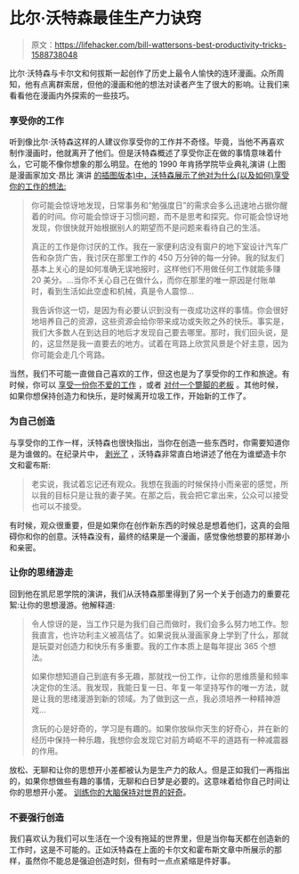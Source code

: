 # 比尔·沃特森最佳生产力诀窍

> 原文：<https://lifehacker.com/bill-wattersons-best-productivity-tricks-1588738048>

比尔·沃特森与卡尔文和何拔斯一起创作了历史上最令人愉快的连环漫画。众所周知，他有点离群索居，但他的漫画和他的想法对读者产生了很大的影响。让我们来看看他在漫画内外探索的一些技巧。



### 享受你的工作

听到像比尔·沃特森这样的人建议你享受你的工作并不奇怪。毕竟，当他不再喜欢制作漫画时，他就离开了他们。但是沃特森概述了享受你正在做的事情意味着什么，它可能不像你想象的那么明显。在他的 1990 年肯扬学院毕业典礼演讲 (上图是漫画家加文·昂比 演讲 [的插图版本)中，沃特森展示了他对为什么(以及如何)享受你的工作的想法:](http://gawker.com/inspirational-bill-watterson-speech-turned-into-watters-1217668306)

> 你可能会惊讶地发现，日常事务和“勉强度日”的需求会多么迅速地占据你醒着的时间。你可能会惊讶于习惯问题，而不是思考和探究。你可能会惊讶地发现，你很快就开始根据别人的期望而不是问题来看待自己的生活。
> 
> 真正的工作是你讨厌的工作。我在一家便利店没有窗户的地下室设计汽车广告和杂货广告，我讨厌在那里工作的 450 万分钟的每一分钟。我的狱友们基本上关心的是如何准确无误地报时，这样他们不用做任何工作就能多赚 20 美分。…当你不关心自己在做什么，而你在那里的唯一原因是付账单时，看到生活如此空虚和机械，真是令人震惊...
> 
> 我告诉你这一切，是因为有必要认识到没有一夜成功这样的事情。你会很好地培养自己的资源，这些资源会给你带来成功或失败之外的快乐。事实是，我们大多数人在到达目的地后才发现自己要去哪里。那时，我们回头说，是的，这显然是我一直要去的地方。试着在弯路上欣赏风景是个好主意，因为你可能会走几个弯路。

当然，我们不可能一直做自己喜欢的工作，但这也是为了享受你的工作和旅途。有时候，你可以 [享受一份你不爱的工作](https://lifehacker.com/if-your-job-sucks-it-might-be-your-fault-let-s-fix-th-5936851) ，或者 [对付一个蹩脚的老板](http://lifehacker.com/how-to-stop-being-an-oversensitive-employee-and-work-wi-5969698) 。其他时候，如果你想保持创造力和快乐，是时候离开垃圾工作，开始新的工作了。

### 为自己创造

与享受你的工作一样，沃特森也很快指出，当你在创造一些东西时，你需要知道你是为谁做的。在纪录片中， [剥光了](http://www.strippedfilm.com/) ，沃特森非常直白地讲述了他在为谁塑造卡尔文和霍布斯:

> 老实说，我试着忘记还有观众。我想在我画的时候保持小而亲密的感觉，所以我的目标只是让我的妻子笑。在那之后，我会把它拿出来，公众可以接受也可以不接受。

有时候，观众很重要，但是如果你在创作新东西的时候总是想着他们，这真的会阻碍你和你的创意。沃特森没有，最终的结果是一个漫画，感觉像他想要的那样渺小和亲密。

### 让你的思绪游走

回到他在凯尼恩学院的演讲，我们从沃特森那里得到了另一个关于创造力的重要花絮:让你的思想漫游。他解释道:

> 令人惊讶的是，当工作只是为我们自己而做时，我们会多么努力地工作。恕我直言，也许功利主义被高估了。如果说我从漫画家身上学到了什么，那就是玩耍对创造力和快乐有多重要。我的工作本质上是每年提出 365 个想法。
> 
> 如果你想知道自己到底有多无趣，那就找一份工作，让你的思维质量和频率决定你的生活。我发现，我能日复一日、年复一年坚持写作的唯一方法，就是让我的思绪漫游到新的领域。为了做到这一点，我必须培养一种精神游戏...
> 
> 贪玩的心是好奇的，学习是有趣的。如果你放纵你天生的好奇心，并在新的经历中保持一种乐趣，我想你会发现它对前方崎岖不平的道路有一种减震器的作用。

放松、无聊和让你的思想开小差都被认为是生产力的敌人。但是正如我们一再指出的，如果你想做些有趣的事情，无聊和白日梦是必要的。这意味着给你自己时间让你的思想开小差。 [训练你的大脑](http://lifehacker.com/how-to-develop-sherlock-holmes-like-powers-of-observati-30765350)[保持对世界的好奇](http://lifehacker.com/curiosity-is-your-most-valuable-skill-5810234)。

### 不要强行创造

我们喜欢认为我们可以生活在一个没有拖延的世界里，但是当你每天都在创造新的工作时，这是不可能的。正如沃特森在上面的卡尔文和霍布斯文章中所展示的那样，虽然你不能总是强迫创造时刻，但有时一点点紧缩是件好事。